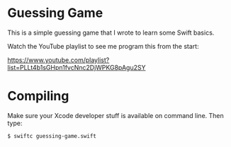 # Guessing Game

This is a simple guessing game that I wrote to
learn some Swift basics.

Watch the YouTube playlist to see me program
this from the start:

https://www.youtube.com/playlist?list=PLLt4b1sGHpn1fvcNnc2DjWPKG8pAgu2SY

# Compiling

Make sure your Xcode developer stuff is available on
command line. Then type:

```
$ swiftc guessing-game.swift
```

